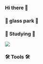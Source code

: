 


### Hi there 👋
### 💾 glass park 💾

### 📝 Studying 📝
<img src="https://img.shields.io/badge/html5-E34F26?style=flat&logo=html5&logoColor=white"/>

### 🛠️ Tools 🛠️


<!--
**glasspark/glasspark** is a ✨ _special_ ✨ repository because its `README.md` (this file) appears on your GitHub profile.

Here are some ideas to get you started:

- 🔭 I’m currently working on ...
- 🌱 I’m currently learning ...
- 👯 I’m looking to collaborate on ...
- 🤔 I’m looking for help with ...
- 💬 Ask me about ...
- 📫 How to reach me: ...
- 😄 Pronouns: ...
- ⚡ Fun fact: ...
-->
